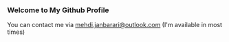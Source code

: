 ### Welcome to My Github Profile

You can contact me via mehdi.janbarari@outlook.com (I'm available in most times)
